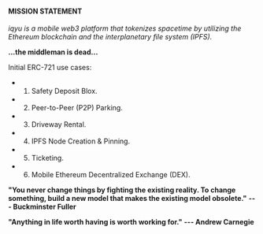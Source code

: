 <meta name="google-site-verification" content="NEED TO ENTER HASH HERE" />
<meta name="description" content="iqyu is a mobile web3 platform that tokenizes spacetime by utilizing the Ethereum blockchain and the interplanetary file system (IPFS).">
<meta name="author" content="Steven Adler and Yusuf Jafry">

#### MISSION STATEMENT

*iqyu is a mobile web3 platform that tokenizes spacetime by utilizing the Ethereum blockchain and the interplanetary file system (IPFS).*

**...the middleman is dead...**


Initial ERC-721 use cases:

- 1)  Safety Deposit Blox.

- 2)  Peer-to-Peer (P2P) Parking.

- 3)  Driveway Rental.

- 4)  IPFS Node Creation & Pinning.

- 5)  Ticketing.

- 6)  Mobile Ethereum Decentralized Exchange (DEX).


**"You never change things by fighting the existing reality. To change
something, build a new model that makes the existing model obsolete."** **--- Buckminster Fuller**

**"Anything in life worth having is worth working for."** **--- Andrew Carnegie**
<br>
<br>